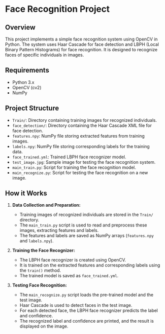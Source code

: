 # Face Recognition Project

## Overview
This project implements a simple face recognition system using OpenCV in Python. The system uses Haar Cascade for face detection and LBPH (Local Binary Pattern Histograms) for face recognition. It is designed to recognize faces of specific individuals in images.

## Requirements
- Python 3.x
- OpenCV (cv2)
- NumPy

## Project Structure
- `Train/`: Directory containing training images for recognized individuals.
- `face_detection/`: Directory containing the Haar Cascade XML file for face detection.
- `features.npy`: NumPy file storing extracted features from training images.
- `labels.npy`: NumPy file storing corresponding labels for the training data.
- `face_trained.yml`: Trained LBPH face recognizer model.
- `test_image.jpg`: Sample image for testing the face recognition system.
- `main_train.py`: Script for training the face recognition model.
- `main_recognize.py`: Script for testing the face recognition on a new image.

## How it Works
1. **Data Collection and Preparation:**
   - Training images of recognized individuals are stored in the `Train/` directory.
   - The `main_train.py` script is used to read and preprocess these images, extracting features and labels.
   - The features and labels are saved as NumPy arrays (`features.npy` and `labels.npy`).

2. **Training the Face Recognizer:**
   - The LBPH face recognizer is created using OpenCV.
   - It is trained on the extracted features and corresponding labels using the `train()` method.
   - The trained model is saved as `face_trained.yml`.

3. **Testing Face Recognition:**
   - The `main_recognize.py` script loads the pre-trained model and the test image.
   - Haar Cascade is used to detect faces in the test image.
   - For each detected face, the LBPH face recognizer predicts the label and confidence.
   - The recognized label and confidence are printed, and the result is displayed on the image.
